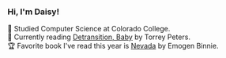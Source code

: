 <!-- Adding a little github readme -->
### Hi, I'm Daisy!

🏫 Studied Computer Science at Colorado College.<br/>
📖 Currently reading [Detransition, Baby](https://en.wikipedia.org/wiki/Detransition,_Baby) by Torrey Peters.<br/>
🏆 Favorite book I've read this year is [Nevada](https://www.goodreads.com/book/show/58837536-nevada) by Emogen Binnie.<br/>
<!--
<picture>
  <source media="(prefers-color-scheme: dark)" srcset="https://raw.githubusercontent.com/DaisyMusser/DaisyMusser/output/github-contribution-grid-snake-dark.svg">
  <source media="(prefers-color-scheme: light)" srcset="https://raw.githubusercontent.com/DaisyMusser/DaisyMusser/output/github-contribution-grid-snake.svg">
  <img alt="github contribution grid snake animation" src="https://raw.githubusercontent.com/DaisyMusser/DaisyMusser/output/github-contribution-grid-snake.svg">
</picture>    
-->
